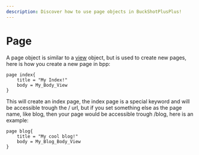 ```yaml
---
description: Discover how to use page objects in BuckShotPlusPlus!
---
```


# Page

A page object is similar to a [view](view.md) object, but is used to create new pages, here is how you create a new page in bpp:

```
page index{
	title = "My Index!"
	body = My_Body_View
}
```

This will create an index page, the index page is a special keyword and will be accessible trough the / url, but if you set something else as the page name, like blog, then your page would be accessible trough /blog, here is an example:

```
page blog{
	title = "My cool blog!"
	body = My_Blog_Body_View
}
```

